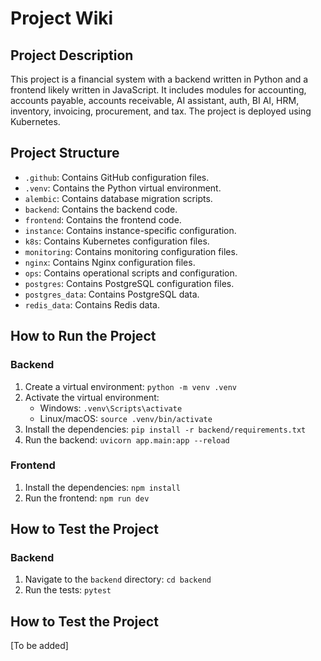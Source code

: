 # Project Wiki

## Project Description

This project is a financial system with a backend written in Python and a frontend likely written in JavaScript. It includes modules for accounting, accounts payable, accounts receivable, AI assistant, auth, BI AI, HRM, inventory, invoicing, procurement, and tax. The project is deployed using Kubernetes.

## Project Structure

- `.github`: Contains GitHub configuration files.
- `.venv`: Contains the Python virtual environment.
- `alembic`: Contains database migration scripts.
- `backend`: Contains the backend code.
- `frontend`: Contains the frontend code.
- `instance`: Contains instance-specific configuration.
- `k8s`: Contains Kubernetes configuration files.
- `monitoring`: Contains monitoring configuration files.
- `nginx`: Contains Nginx configuration files.
- `ops`: Contains operational scripts and configuration.
- `postgres`: Contains PostgreSQL configuration files.
- `postgres_data`: Contains PostgreSQL data.
- `redis_data`: Contains Redis data.

## How to Run the Project

### Backend

1. Create a virtual environment: `python -m venv .venv`
2. Activate the virtual environment:
    - Windows: `.venv\Scripts\activate`
    - Linux/macOS: `source .venv/bin/activate`
3. Install the dependencies: `pip install -r backend/requirements.txt`
4. Run the backend: `uvicorn app.main:app --reload`

### Frontend

1. Install the dependencies: `npm install`
2. Run the frontend: `npm run dev`

## How to Test the Project

### Backend

1. Navigate to the `backend` directory: `cd backend`
2. Run the tests: `pytest`

## How to Test the Project

[To be added]